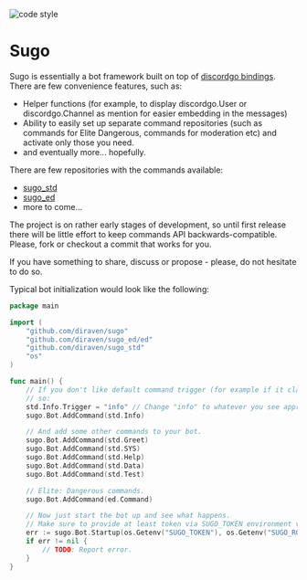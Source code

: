![code style](https://goreportcard.com/badge/github.com/diraven/sugo)

# Sugo

Sugo is essentially a bot framework built on top of [discordgo bindings](https://github.com/bwmarrin/discordgo). There are few convenience features, such as:

- Helper functions (for example, to display discordgo.User or discordgo.Channel as mention for easier embedding in the messages)
- Ability to easily set up separate command repositories (such as commands for Elite Dangerous, commands for moderation etc) and activate only those you need.
- and eventually more... hopefully.

There are few repositories with the commands available:
- [sugo_std](https://github.com/diraven/sugo_std)
- [sugo_ed](https://github.com/diraven/sugo_ed)
- more to come...

The project is on rather early stages of development, so until first release there will be little effort to keep commands API backwards-compatible. Please, fork or checkout a commit that works for you.

If you have something to share, discuss or propose - please, do not hesitate to do so.

Typical bot initialization would look like the following:

```go
package main

import (
	"github.com/diraven/sugo"
	"github.com/diraven/sugo_ed/ed"
	"github.com/diraven/sugo_std"
	"os"
)

func main() {
	// If you don't like default command trigger (for example if it clashes with some other one), you can change it like
	// so:
	std.Info.Trigger = "info" // Change "info" to whatever you see appropriate.
	sugo.Bot.AddCommand(std.Info)

	// And add some other commands to your bot.
	sugo.Bot.AddCommand(std.Greet)
	sugo.Bot.AddCommand(std.SYS)
	sugo.Bot.AddCommand(std.Help)
	sugo.Bot.AddCommand(std.Data)
	sugo.Bot.AddCommand(std.Test)

	// Elite: Dangerous commands.
	sugo.Bot.AddCommand(ed.Command)

	// Now just start the bot up and see what happens.
	// Make sure to provide at least token via SUGO_TOKEN environment variable.
	err := sugo.Bot.Startup(os.Getenv("SUGO_TOKEN"), os.Getenv("SUGO_ROOT_UID"))
	if err != nil {
		// TODO: Report error.
	}
}
```
